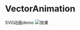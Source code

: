# VectorAnimation
SVG动画demo
![效果](https://upload-images.jianshu.io/upload_images/7105653-db74a2b95b137997.gif?imageMogr2/auto-orient/strip%7CimageView2/2/w/400/format/webp)
